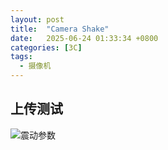 ```yaml
---
layout: post
title:  "Camera Shake"
date:   2025-06-24 01:33:34 +0800
categories: [3C]
tags: 
  - 摄像机
---
```


## 上传测试

![震动参数](https://fellno-io-picgo.oss-cn-hangzhou.aliyuncs.com/img/image-20250624015254603.png)
